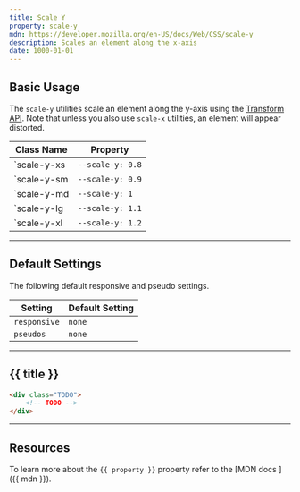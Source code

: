 ```yaml
---
title: Scale Y
property: scale-y
mdn: https://developer.mozilla.org/en-US/docs/Web/CSS/scale-y
description: Scales an element along the x-axis
date: 1000-01-01
---
```


## Basic Usage

The `scale-y` utilities scale an element along the y-axis using the [Transform API](TODO). Note that unless you also use `scale-x` utilities, an element will appear distorted.

| Class Name  | Property         |
| ----------- | ---------------- |
| `scale-y-xs | `--scale-y: 0.8` |
| `scale-y-sm | `--scale-y: 0.9` |
| `scale-y-md | `--scale-y: 1`   |
| `scale-y-lg | `--scale-y: 1.1` |
| `scale-y-xl | `--scale-y: 1.2` |

---

## Default Settings

The following default responsive and pseudo settings.

| Setting      | Default Setting |
| ------------ | --------------- |
| `responsive` | `none`          |
| `pseudos`    | `none`          |

---

## {{ title }}

<div class="bg-silver-200 p-20 h-256 radius-md flex flex-wrap align-content-center">
  <!-- ... -->
</div>

```html
<div class="TODO">
	<!-- TODO -->
</div>
```

---

## Resources

To learn more about the `{{ property }}` property refer to the [MDN docs <i class="far fa-external-link ml-6"></i>]({{ mdn }}).

